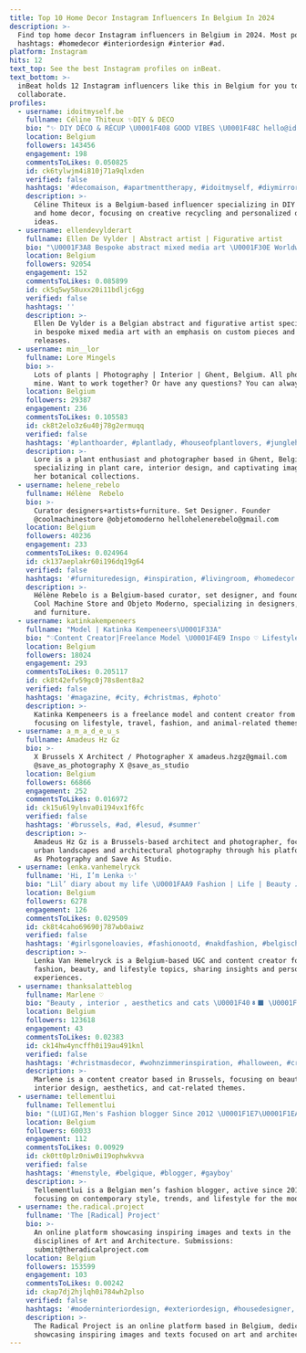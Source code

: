 ```yaml
---
title: Top 10 Home Decor Instagram Influencers In Belgium In 2024
description: >-
  Find top home decor Instagram influencers in Belgium in 2024. Most popular
  hashtags: #homedecor #interiordesign #interior #ad.
platform: Instagram
hits: 12
text_top: See the best Instagram profiles on inBeat.
text_bottom: >-
  inBeat holds 12 Instagram influencers like this in Belgium for you to
  collaborate.
profiles:
  - username: idoitmyself.be
    fullname: Céline Thiteux ✨DIY & DECO
    bio: "✨️ DIY DÉCO & RÉCUP \U0001F408 GOOD VIBES \U0001F48C hello@idoitmyself.be \U0001F4C1BE0802551175"
    location: Belgium
    followers: 143456
    engagement: 198
    commentsToLikes: 0.050825
    id: ck6tylwjm4i810j71a9qlxden
    verified: false
    hashtags: '#decomaison, #apartmenttherapy, #idoitmyself, #diymirror'
    description: >-
      Céline Thiteux is a Belgium-based influencer specializing in DIY projects
      and home decor, focusing on creative recycling and personalized design
      ideas.
  - username: ellendevylderart
    fullname: Ellen De Vylder | Abstract artist | Figurative artist
    bio: "\U0001F3A8 Bespoke abstract mixed media art \U0001F30E Worldwide shipping \U0001F4AC DM for custom pieces new releases\U0001F447\U0001F3FB"
    location: Belgium
    followers: 92054
    engagement: 152
    commentsToLikes: 0.085899
    id: ck5q5wy58uxx20i11bdljc6gg
    verified: false
    hashtags: ''
    description: >-
      Ellen De Vylder is a Belgian abstract and figurative artist specializing
      in bespoke mixed media art with an emphasis on custom pieces and new
      releases.
  - username: min__lor
    fullname: Lore Mingels
    bio: >-
      Lots of plants | Photography | Interior | Ghent, Belgium. All photos are
      mine. Want to work together? Or have any questions? You can always DM me.
    location: Belgium
    followers: 29387
    engagement: 236
    commentsToLikes: 0.105583
    id: ck8t2elo3z6u40j78g2ermuqq
    verified: false
    hashtags: '#planthoarder, #plantlady, #houseofplantlovers, #junglehome'
    description: >-
      Lore is a plant enthusiast and photographer based in Ghent, Belgium,
      specializing in plant care, interior design, and captivating imagery of
      her botanical collections.
  - username: helene_rebelo
    fullname: Hélène  Rebelo
    bio: >-
      Curator designers+artists+furniture. Set Designer. Founder
      @coolmachinestore @objetomoderno hellohelenerebelo@gmail.com
    location: Belgium
    followers: 40236
    engagement: 233
    commentsToLikes: 0.024964
    id: ck137aeplakr60i196dq19g64
    verified: false
    hashtags: '#furnituredesign, #inspiration, #livingroom, #homedecor'
    description: >-
      Hélène Rebelo is a Belgium-based curator, set designer, and founder of
      Cool Machine Store and Objeto Moderno, specializing in designers, artists,
      and furniture.
  - username: katinkakempeneers
    fullname: "Model | Katinka Kempeneers\U0001F33A"
    bio: "♡Content Creator|Freelance Model \U0001F4E9 Inspo ♡ Lifestyle x Travel x Fashion x Animals \U0001F338TIKTOK 11K @leolive Katinka10 Portfolio\U0001F4F8\U0001F447\U0001F3FB"
    location: Belgium
    followers: 18024
    engagement: 293
    commentsToLikes: 0.205117
    id: ck8t42efv59gc0j78s8ent8a2
    verified: false
    hashtags: '#magazine, #city, #christmas, #photo'
    description: >-
      Katinka Kempeneers is a freelance model and content creator from Belgium,
      focusing on lifestyle, travel, fashion, and animal-related themes.
  - username: a_m_a_d_e_u_s
    fullname: Amadeus Hz Gz
    bio: >-
      X Brussels X Architect / Photographer X amadeus.hzgz@gmail.com
      @save_as_photography X @save_as_studio
    location: Belgium
    followers: 66866
    engagement: 252
    commentsToLikes: 0.016972
    id: ck15u6l9ylnva0i194vx1f6fc
    verified: false
    hashtags: '#brussels, #ad, #lesud, #summer'
    description: >-
      Amadeus Hz Gz is a Brussels-based architect and photographer, focusing on
      urban landscapes and architectural photography through his platforms Save
      As Photography and Save As Studio.
  - username: lenka.vanhemelryck
    fullname: 'Hi, I’m Lenka ✨'
    bio: "Lil’ diary about my life \U0001FAA9 Fashion | Life | Beauty ☁️ UGC and Content Creator ✉️ Collabs : lvhemelryck@live.be \U0001F32B️ BE 0797.786.495 \U0001F90D Yenthe"
    location: Belgium
    followers: 6278
    engagement: 126
    commentsToLikes: 0.029509
    id: ck8t4caho69690j787wb0aiwz
    verified: false
    hashtags: '#girlsgoneloavies, #fashionootd, #nakdfashion, #belgischeblogger'
    description: >-
      Lenka Van Hemelryck is a Belgium-based UGC and content creator focusing on
      fashion, beauty, and lifestyle topics, sharing insights and personal
      experiences.
  - username: thanksalatteblog
    fullname: Marlene ♡
    bio: "Beauty , interior , aesthetics and cats \U0001F408‍⬛ \U0001F4CDBrussels \U0001F1E7\U0001F1EA"
    location: Belgium
    followers: 123618
    engagement: 43
    commentsToLikes: 0.02383
    id: ck14hw4yncffh0i19au491knl
    verified: false
    hashtags: '#christmasdecor, #wohnzimmerinspiration, #halloween, #croissant'
    description: >-
      Marlene is a content creator based in Brussels, focusing on beauty,
      interior design, aesthetics, and cat-related themes.
  - username: tellementlui
    fullname: Tellementlui
    bio: "(LUI)GI,Men's Fashion blogger Since 2012 \U0001F1E7\U0001F1EA> #belgianinfluencer \U0001F58B> collaboration mistertellementlui@gmail.com #FOREVERYOUNG"
    location: Belgium
    followers: 60033
    engagement: 112
    commentsToLikes: 0.00929
    id: ck0tt0plz0niw0i19ophwkvva
    verified: false
    hashtags: '#menstyle, #belgique, #blogger, #gayboy'
    description: >-
      Tellementlui is a Belgian men’s fashion blogger, active since 2012,
      focusing on contemporary style, trends, and lifestyle for the modern man.
  - username: the.radical.project
    fullname: 'The [Radical] Project'
    bio: >-
      An online platform showcasing inspiring images and texts in the
      disciplines of Art and Architecture. Submissions:
      submit@theradicalproject.com
    location: Belgium
    followers: 153599
    engagement: 103
    commentsToLikes: 0.00242
    id: ckap7dj2hjlqh0i784wh2plso
    verified: false
    hashtags: '#moderninteriordesign, #exteriordesign, #housedesigner, #architecturelife'
    description: >-
      The Radical Project is an online platform based in Belgium, dedicated to
      showcasing inspiring images and texts focused on art and architecture.
---
```


